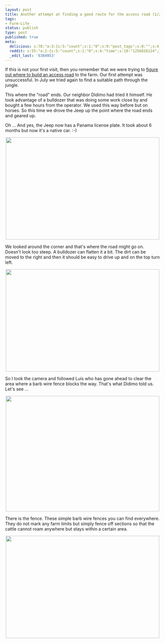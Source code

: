 ```yaml
---
layout: post
title: Another attempt at finding a good route for the access road (1/2)
tags:
- Farm-Life
status: publish
type: post
published: true
meta:
  delicious: s:78:"a:3:{s:5:"count";s:1:"0";s:9:"post_tags";s:0:"";s:4:"time";s:10:"1256826122";}";
  reddit: s:55:"a:2:{s:5:"count";s:1:"0";s:4:"time";s:10:"1256826124";}";
  _edit_last: '6384953'
---
```

If this is not your first visit, then you remember that we were trying to <a href="http://rainforestfinca.wordpress.com/2009/09/07/figuring-out-where-to-build-an-access-road/">figure out where to build an access road</a> to the farm. Our first attempt was unsuccessful. In July we tried again to find a suitable path through the jungle.

This where the "road" ends. Our neighbor Didimo had tried it himself. He took advantage of a bulldozer that was doing some work close by and bought a few hours from the operator. We used this way before but on horses. So this time we drove the Jeep up the point where the road ends and geared up.

Oh ... And yes, the Jeep now has a Panama license plate. It took about 6 months but now it's a native car. :-)

<a href="http://www.flickr.com/photos/34665899@N00/3927771720" title="View '' on Flickr.com"><div style="text-align:center;"><img src="http://farm4.static.flickr.com/3464/3927771720_1a6ddafb17.jpg" alt="" border="0" width="500" height="332" /></div></a>

We looked around the corner and that's where the road might go on. Doesn't look too steep. A bulldozer can flatten it a bit. The dirt can be moved to the right and then it should be easy to drive up and on the top turn left.

<a href="http://www.flickr.com/photos/34665899@N00/3926988083" title="View '' on Flickr.com"><div style="text-align:center;"><img src="http://farm3.static.flickr.com/2527/3926988083_879a24af7e.jpg" alt="" border="0" width="500" height="332" /></div></a>

So I took the camera and followed Luis who has gone ahead to clear the area where a barb wire fence blocks the way. That's what Didimo told us. Let's see ...

<a href="http://www.flickr.com/photos/34665899@N00/3927737172" title="View '' on Flickr.com"><div style="text-align:center;"><img src="http://farm3.static.flickr.com/2519/3927737172_dac4574d31.jpg" alt="" border="0" width="500" height="375" /></div></a>

There is the fence. These simple barb wire fences you can find everywhere. They do not mark any farm limits but simply fence off sections so that the cattle cannot roam anywhere but stays within a certain area.

<a href="http://www.flickr.com/photos/34665899@N00/3927767214" title="View '' on Flickr.com"><div style="text-align:center;"><img src="http://farm3.static.flickr.com/2580/3927767214_6eba15cb06.jpg" alt="" border="0" width="500" height="332" /></div></a>
